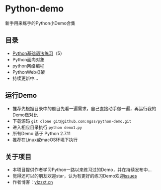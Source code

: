 # Python-demo
新手用来练手的Python小Demo合集

## 目录

* [Python基础语法练习](https://github.com/mgss/python-demo/blob/master/doc/basic.md)（5）
* Python面向对象
* python网络编程
* PythonWeb框架
* 持续更新中...

## 运行Demo
* 推荐先根据目录中的题目先看一遍需求，自己直接动手做一遍，再运行我的Demo做对比
* 下载源码 `git clone git@github.com:mgss/python-demo.git`
* 进入相应目录执行 `python demo1.py`
* 所有Demo 基于 Python 2.7.11
* 推荐在Linux或macOS环境下执行

## 关于项目

* 本项目提供作者学习Python一路以来练习过的Demo，并在持续发布中...
* 觉得还可以的朋友欢迎star，认为有更好的练习Demo欢迎[issues](https://github.com/mgss/python-demo/issues)
* 作者博客：[ylzzxt.cn](https://ylzzxt.cn/)


